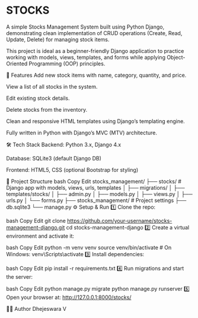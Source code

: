 # STOCKS


A simple Stocks Management System built using Python Django, demonstrating clean implementation of CRUD operations (Create, Read, Update, Delete) for managing stock items.

This project is ideal as a beginner-friendly Django application to practice working with models, views, templates, and forms while applying Object-Oriented Programming (OOP) principles.

🚀 Features
Add new stock items with name, category, quantity, and price.

View a list of all stocks in the system.

Edit existing stock details.

Delete stocks from the inventory.

Clean and responsive HTML templates using Django’s templating engine.

Fully written in Python with Django’s MVC (MTV) architecture.

🛠️ Tech Stack
Backend: Python 3.x, Django 4.x

Database: SQLite3 (default Django DB)

Frontend: HTML5, CSS (optional Bootstrap for styling)

📂 Project Structure
bash
Copy
Edit
stocks_management/
├── stocks/              # Django app with models, views, urls, templates
│   ├── migrations/
│   ├── templates/stocks/
│   ├── admin.py
│   ├── models.py
│   ├── views.py
│   ├── urls.py
│   └── forms.py
├── stocks_management/   # Project settings
├── db.sqlite3
└── manage.py
⚙️ Setup & Run
1️⃣ Clone the repo:

bash
Copy
Edit
git clone https://github.com/your-username/stocks-management-django.git
cd stocks-management-django
2️⃣ Create a virtual environment and activate it:

bash
Copy
Edit
python -m venv venv
source venv/bin/activate  # On Windows: venv\Scripts\activate
3️⃣ Install dependencies:

bash
Copy
Edit
pip install -r requirements.txt
4️⃣ Run migrations and start the server:

bash
Copy
Edit
python manage.py migrate
python manage.py runserver
5️⃣ Open your browser at:
http://127.0.0.1:8000/stocks/

👨‍💻 Author
Dhejeswara V

